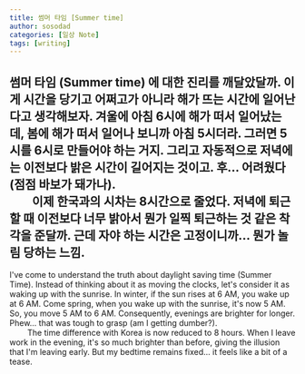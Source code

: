 ```yaml
---
title: 썸머 타임 [Summer time]
author: sosodad
categories: [일상 Note]
tags: [writing]
---
```


썸머 타임 (Summer time) 에 대한 진리를 깨달았달까. 이게 시간을 당기고 어쩌고가 아니라 해가 뜨는 시간에 일어난다고 생각해보자. 겨울에 아침 6시에 해가 떠서 일어났는데, 봄에 해가 떠서 일어나 보니까 아침 5시더라. 그러면 5시를 6시로 만들어야 하는 거지. 그리고 자동적으로 저녁에는 이전보다 밝은 시간이 길어지는 것이고. 후... 어려웠다 (점점 바보가 돼가나).  
&nbsp;&nbsp;&nbsp;&nbsp;&nbsp;&nbsp;&nbsp;&nbsp;이제 한국과의 시차는 8시간으로 줄었다. 저녁에 퇴근할 때 이전보다 너무 밝아서 뭔가 일찍 퇴근하는 것 같은 착각을 준달까. 근데 자야 하는 시간은 고정이니까... 뭔가 놀림 당하는 느낌.
---
I've come to understand the truth about daylight saving time (Summer Time). Instead of thinking about it as moving the clocks, let's consider it as waking up with the sunrise. In winter, if the sun rises at 6 AM, you wake up at 6 AM. Come spring, when you wake up with the sunrise, it's now 5 AM. So, you move 5 AM to 6 AM. Consequently, evenings are brighter for longer. Phew... that was tough to grasp (am I getting dumber?).  
&nbsp;&nbsp;&nbsp;&nbsp;&nbsp;&nbsp;&nbsp;&nbsp;The time difference with Korea is now reduced to 8 hours. When I leave work in the evening, it's so much brighter than before, giving the illusion that I'm leaving early. But my bedtime remains fixed... it feels like a bit of a tease.